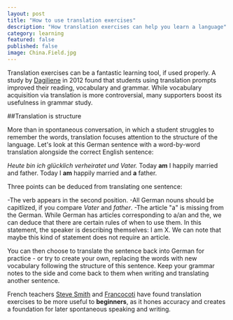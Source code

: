 ```yaml
---
layout: post
title: "How to use translation exercises"
description: "How translation exercises can help you learn a language"
category: learning
featured: false
published: false
image: China.Field.jpg
---
```


Translation exercises can be a fantastic learning tool, if used properly. A study by [Dagiliene](http://www.kalbos.ktu.lt/index.php/KStud/article/viewFile/1469/2164) in 2012 found that students using translation prompts improved their reading, vocabulary and grammar. While vocabulary acquisition via translation is more controversial, many supporters boost its usefulness in grammar study.


##Translation is structure

More than in spontaneous conversation, in which a student struggles to remember the words, translation focuses attention to the structure of the language. Let's look at this German sentence with a word-by-word translation alongside the correct English sentence:

*Heute bin ich glücklich verheiratet und Vater.*
Today **am** I happily married and father.
Today I **am** happily married and **a** father.

Three points can be deduced from translating one sentence:

-The verb appears in the second position.
-All German nouns should be capitlized, if you compare *Vater* and *father*.
-The article "a" is missing from the German. While German has articles corresponding to a/an and the, we can deduce that there are certain rules of when to use them. In this statement, the speaker is describing themselves: I am X. We can note that maybe this kind of statement does not require an article.

You can then choose to translate the sentence back into German for practice - or try to create your own, replacing the words with new vocabulary following the structure of this sentence. Keep your grammar notes to the side and come back to them when writing and translating another sentence.

French teachers [Steve Smith](http://frenchteachernet.blogspot.in/2015/07/so-what-point-of-translation.html) and [Francocoti]( https://gianfrancoconti.wordpress.com/2015/07/12/translation-part-1-the-case-for-translation-in-foreign-language-instruction/) have found translation exercises to be more useful to **beginners**, as it hones accuracy and creates a foundation for later spontaneous speaking and writing.
